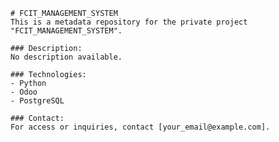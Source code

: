 
    # FCIT_MANAGEMENT_SYSTEM
    This is a metadata repository for the private project "FCIT_MANAGEMENT_SYSTEM".

    ### Description:
    No description available.

    ### Technologies:
    - Python
    - Odoo
    - PostgreSQL

    ### Contact:
    For access or inquiries, contact [your_email@example.com].
    